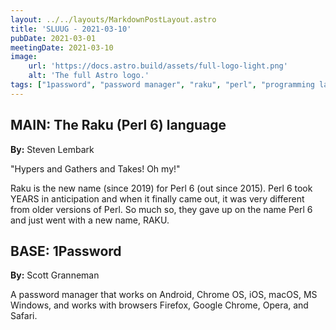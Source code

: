```yaml
---
layout: ../../layouts/MarkdownPostLayout.astro
title: 'SLUUG - 2021-03-10'
pubDate: 2021-03-01
meetingDate: 2021-03-10
image:
    url: 'https://docs.astro.build/assets/full-logo-light.png'
    alt: 'The full Astro logo.'
tags: ["1password", "password manager", "raku", "perl", "programming languages"]
---
```


## **MAIN:** The Raku (Perl 6) language

**By:** Steven Lembark

"Hypers and Gathers and Takes! Oh my!"

Raku is the new name (since 2019) for Perl 6 (out since 2015). Perl 6 took YEARS in anticipation and when it finally came out, it was very different from older versions of Perl. So much so, they gave up on the name Perl 6 and just went with a new name, RAKU.

## **BASE:** 1Password

**By:** Scott Granneman

A password manager that works on Android, Chrome OS, iOS, macOS, MS Windows, and works with browsers Firefox, Google Chrome, Opera, and Safari.
